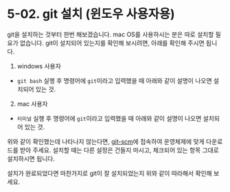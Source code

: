 # 5-02. git 설치 (윈도우 사용자용)

git을 설치하는 것부터 한번 해보겠습니다. mac OS를 사용하시는 분은 따로 설치할 필요가 없습니다. git이 설치되어 있는지를 확인해 보시려면, 아래를 확인해 주시면 됩니다.

1. windows 사용자

- `git bash` 실행 후 명령어에 `git`이라고 입력했을 때 아래와 같이 설명이 나오면 설치되어 있는 것.

2. mac 사용자

- `터미널` 실행 후 명령어에 `git`이라고 입력했을 때 아래와 같이 설명이 나오면 설치되어 있는 것.

위와 같이 확인했는데 나타나지 않는다면, [git-scm](https://git-scm.com/downloads)에 접속하여 운영체제에 맞게 다운로드를 받아 주세요. 설치할 때는 다른 설정은 건들지 마시고, 체크되어 있는 항목 그대로 설치하시면 됩니다.

설치가 완료되었다면 마찬가지로 git이 잘 설치되었는지 위와 같이 따라해서 확인해 보세요.
